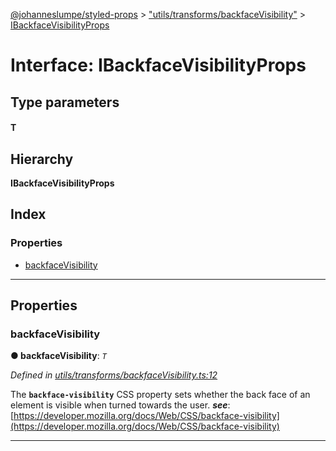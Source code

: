 [@johanneslumpe/styled-props](../README.md) > ["utils/transforms/backfaceVisibility"](../modules/_utils_transforms_backfacevisibility_.md) > [IBackfaceVisibilityProps](../interfaces/_utils_transforms_backfacevisibility_.ibackfacevisibilityprops.md)

# Interface: IBackfaceVisibilityProps

## Type parameters
#### T 
## Hierarchy

**IBackfaceVisibilityProps**

## Index

### Properties

* [backfaceVisibility](_utils_transforms_backfacevisibility_.ibackfacevisibilityprops.md#backfacevisibility)

---

## Properties

<a id="backfacevisibility"></a>

###  backfaceVisibility

**● backfaceVisibility**: *`T`*

*Defined in [utils/transforms/backfaceVisibility.ts:12](https://github.com/johanneslumpe/styled-props/blob/3abf398/src/utils/transforms/backfaceVisibility.ts#L12)*

The **`backface-visibility`** CSS property sets whether the back face of an element is visible when turned towards the user.
*__see__*: [https://developer.mozilla.org/docs/Web/CSS/backface-visibility](https://developer.mozilla.org/docs/Web/CSS/backface-visibility)

___

